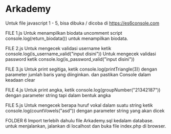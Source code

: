# Arkademy

Untuk file javascript 1 - 5, bisa dibuka / dicoba di https://es6console.com

FILE 1.js
Untuk menampilkan biodata uncomment script console.log(return_biodata()) untuk menampilkan biodata.

FILE 2.js
Untuk mengecek validasi username ketik console.log(is_username_valid("input disini"))
Untuk mengecek validasi password ketik console.log(is_password_valid("input disini"))

FILE 3.js
Untuk print segitiga, ketik console.log(printTriangle(3)) dengan parameter jumlah baris yang diinginkan. dan pastikan Console dalam keadaan clear

FILE 4.js
Untuk print angka, ketik console.log(groupNumber("21342187")) dengan parameter string tapi dalam bentuk angka

FILE 5.js
Untuk mengecek berapa huruf vokal dalam suatu string ketik console.log(countVowels("asd")) dengan parameter string yang akan dicek

FOLDER 6
Import terlebih dahulu file Arkademy.sql kedalam database. untuk menjalankan, jalankan di localhost dan buka file index.php di browser.
